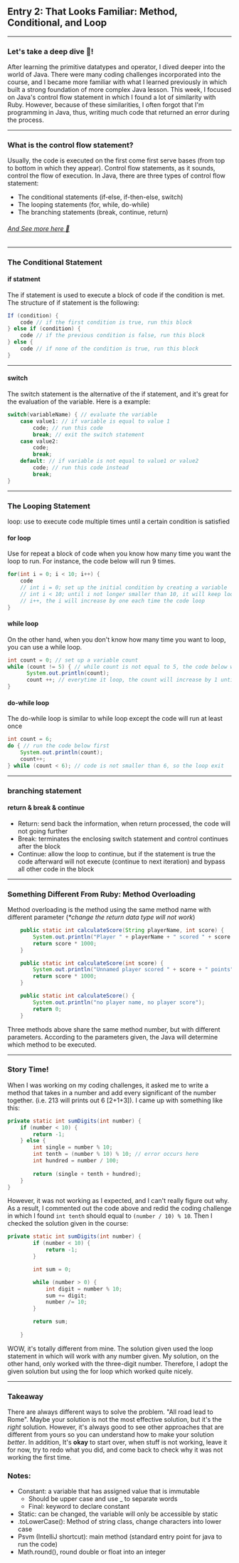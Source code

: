 ## Entry 2: That Looks Familiar: Method, Conditional, and Loop
---
### Let's take a deep dive :ocean:!

After learning the primitive datatypes and operator, I dived deeper into the world of Java. There were many coding
challenges incorporated into the course, and I became more familiar with what I learned previously in which built a 
strong foundation of more complex Java lesson. This week, I focused on Java's control flow statement in which I found a lot of similarity with Ruby. However, because of these similarities, I often forgot that I'm programming in Java, 
 thus, writing much code that returned an error during the process.

---


### What is the control flow statement?
Usually, the code is executed on the first come first serve bases (from top to bottom in which they appear). Control
 flow statements, as it sounds, control the flow of execution. In Java, there are three types of control flow 
 statement:
+ The conditional statements (if-else, if-then-else, switch)
+ The looping statements (for, while, do-while)
+ The branching statements (break, continue, return)

###### _[And See more here :see_no_evil:](https://docs.oracle.com/javase/tutorial/java/nutsandbolts/flow.html)_



--- 

### The Conditional Statement

#### if statment

The if statement is used to execute a block of code if the condition is met. The structure of if statement is the following:
``` java
If (condition) {
    code // if the first condition is true, run this block 
} else if (condition) {
    code // if the previous condition is false, run this block
} else {
    code // if none of the condition is true, run this block
}
```

---

#### switch

The switch statement is the alternative of the if statement, and it's great for the evaluation of the variable. Here is a
 example:
 
```java
switch(variableName) { // evaluate the variable  
    case value1: // if variable is equal to value 1
        code; // run this code
        break; // exit the switch statement
    case value2:
        code;
        break;
    default: // if variable is not equal to value1 or value2
        code; // run this code instead
        break;
}
```

---
### The Looping Statement
loop: use to execute code multiple times until a certain condition is satisfied 


#### for loop
Use for repeat a block of code when you know how many time you want the loop to run. For instance, the code below will run 9 times.  


```java
for(int i = 0; i < 10; i++) { 
    code
    // int i = 0; set up the initial condition by creating a variable
    // int i < 10; until i not longer smaller than 10, it will keep looping
    // i++, the i will increase by one each time the code loop
}
```

#### while loop
On the other hand, when you don't know how many time you want to loop, you can use a while loop.

```java
int count = 0; // set up a variable count
while (count != 5) { // while count is not equal to 5, the code below will run
      System.out.println(count);
      count ++; // everytime it loop, the count will increase by 1 until count is equal to 5
}
```

#### do-while loop
The do-while loop is similar to while loop except the code will run at least once

```java
int count = 6;
do { // run the code below first
    System.out.println(count);
    count++;
} while (count < 6); // code is not smaller than 6, so the loop exit
```

---
### branching statement

#### return & break & continue
+ Return: send back the information, when return processed, the code will not going further
+ Break: terminates the enclosing switch statement and control continues after the block
+ Continue: allow the loop to continue, but if the statement is true the code afterward will not execute (continue to 
next iteration) and bypass all other code in the block


---

### Something Different From Ruby: Method Overloading 
Method overloading is the method using the same method name with different parameter (_*change the return data type will not 
work_)

```java
    public static int calculateScore(String playerName, int score) {
        System.out.println("Player " + playerName + " scored " + score + " points");
        return score * 1000;
    }

    public static int calculateScore(int score) {
        System.out.println("Unnamed player scored " + score + " points");
        return score * 1000;
    }

    public static int calculateScore() {
        System.out.println("no player name, no player score");
        return 0;
    }
```

Three methods above share the same method number, but with different parameters. According to the parameters given, the 
Java will determine which method to be executed.

---
### Story Time!
When I was working on my coding challenges, it asked me to write a method that takes in a number and add every significant of the number together. (i.e. 213 will prints out 6 [2+1+3]). I came up with something like this:

```java 
private static int sumDigits(int number) {
    if (number < 10) {
        return -1;
    } else {
        int single = number % 10;
        int tenth = (number % 10) % 10; // error occurs here
        int hundred = number / 100;
  
        return (single + tenth + hundred);
    }
}
```
However, it was not working as I expected, and I can't really figure out why. As a result, I commented out the code
 above and redid the coding challenge in which I found `int tenth` should equal to `(number / 10) % 10`. Then I 
 checked the solution given in the course:

```java
private static int sumDigits(int number) {
        if (number < 10) {
            return -1;
        }

        int sum = 0;

        while (number > 0) {
            int digit = number % 10;
            sum += digit;
            number /= 10;
        }

        return sum;
      
    }
```
WOW, it's totally different from mine. The solution given used the loop statement in which will work with any number given. My solution, on the other hand, only worked with the three-digit number. Therefore, I adopt the given solution but using the for loop which worked quite nicely.

---
### Takeaway
There are always different ways to solve the problem. "All road lead to Rome". Maybe your solution is not the most effective solution, but it's the _right_ solution. However, it's always good to see other approaches that are different from yours so you can understand how to make your solution _better_. In addition, It's **okay** to start over, when stuff is not working, leave it for now, try to redo what you did, and come back to check why it was not working the first time. 

### Notes:
+ Constant: a variable that has assigned value that is immutable
    + Should be upper case and use _ to separate words
    + Final: keyword to declare constant 
+ Static: can be changed, the variable will only be accessible by static 
+ .toLowerCase(): Method of string class, change characters into lower case
+ Psvm (IntelliJ shortcut): main method (standard entry point for java to run the code)
+ Math.round(), round double or float into an integer











